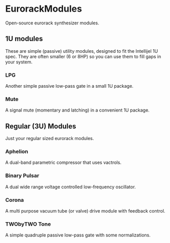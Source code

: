 # EurorackModules

Open-source eurorack synthesizer modules.

## 1U modules

These are simple (passive) utility modules, designed to fit the Intellijel 1U spec. They are often smaller (6 or 8HP) so you can use them to fill gaps in your system.

### LPG

Another simple passive low-pass gate in a small 1U package.

### Mute

A signal mute (momentary and latching) in a convenient 1U package.

## Regular (3U) Modules

Just your regular sized eurorack modules.

### Aphelion

A dual-band parametric compressor that uses vactrols.

### Binary Pulsar

A dual wide range voltage controlled low-frequency oscillator.

### Corona

A multi purpose vacuum tube (or valve) drive module with feedback control.

### TWObyTWO Tone

A simple quadruple passive low-pass gate with some normalizations.
